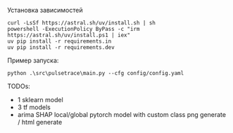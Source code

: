 Установка зависимостей

```
curl -LsSf https://astral.sh/uv/install.sh | sh
powershell -ExecutionPolicy ByPass -c "irm https://astral.sh/uv/install.ps1 | iex"
uv pip install -r requirements.in
uv pip install -r requirements.dev
```

Пример запуска:

```
python .\src\pulsetrace\main.py --cfg config/config.yaml
```

TODOs:
+ 1 sklearn model
+ 3 tf models
+ arima
SHAP local/global
pytorch model with custom class
png generate / html generate
